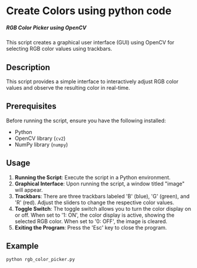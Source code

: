 
# Create Colors using python code
##### RGB Color Picker using OpenCV

This script creates a graphical user interface (GUI) using OpenCV for selecting RGB color values using trackbars.

## Description

This script provides a simple interface to interactively adjust RGB color values and observe the resulting color in real-time.

## Prerequisites

Before running the script, ensure you have the following installed:

- Python
- OpenCV library (`cv2`)
- NumPy library (`numpy`)

## Usage

1. **Running the Script**: Execute the script in a Python environment.
2. **Graphical Interface**: Upon running the script, a window titled "image" will appear.
3. **Trackbars**: There are three trackbars labeled 'B' (blue), 'G' (green), and 'R' (red). Adjust the sliders to change the respective color values.
4. **Toggle Switch**: The toggle switch allows you to turn the color display on or off. When set to '1: ON', the color display is active, showing the selected RGB color. When set to '0: OFF', the image is cleared.
5. **Exiting the Program**: Press the 'Esc' key to close the program.

## Example

```bash
python rgb_color_picker.py
```
